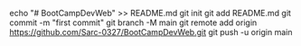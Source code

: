 echo "# BootCampDevWeb" >> README.md
git init
git add README.md
git commit -m "first commit"
git branch -M main
git remote add origin https://github.com/Sarc-0327/BootCampDevWeb.git
git push -u origin main
